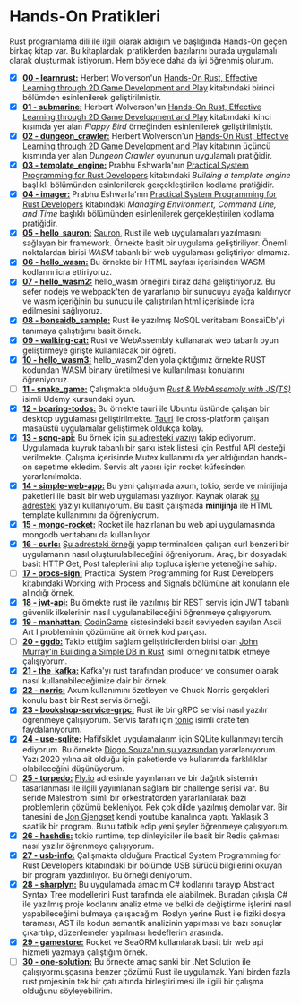 # Hands-On Pratikleri

Rust programlama dili ile ilgili olarak aldığım ve başlığında Hands-On geçen birkaç kitap var. Bu kitaplardaki pratiklerden bazılarını burada uygulamalı olarak oluşturmak istiyorum. Hem böylece daha da iyi öğrenmiş olurum.

- [x] **[00 - learnrust:](https://github.com/buraksenyurt/rust-farm/tree/main/handson/treehouse)** Herbert Wolverson'un [Hands-On Rust, Effective Learning through 2D Game Development and Play](https://www.amazon.com/Hands-Rust-Effective-Learning-Development/dp/1680508164) kitabındaki birinci bölümden esinlenilerek geliştirilmiştir.
- [x] **[01 - submarine:](https://github.com/buraksenyurt/rust-farm/tree/main/handson/submarine)** Herbert Wolverson'un [Hands-On Rust, Effective Learning through 2D Game Development and Play](https://www.amazon.com/Hands-Rust-Effective-Learning-Development/dp/1680508164) kitabındaki ikinci kısımda yer alan *Flappy Bird* örneğinden esinlenilerek geliştirilmiştir.
- [x] **[02 - dungeon_crawler:](https://github.com/buraksenyurt/rust-farm/tree/main/handson/dungeon_crawler)** Herbert Wolverson'un [Hands-On Rust, Effective Learning through 2D Game Development and Play](https://www.amazon.com/Hands-Rust-Effective-Learning-Development/dp/1680508164) kitabının üçüncü kısmında yer alan *Dungeon Crawler* oyununun uygulamalı pratiğidir.
- [x] **[03 - template_engine:](https://github.com/buraksenyurt/rust-farm/tree/main/handson/template_engine)** Prabhu Eshwarla'nın [Practical System Programming for Rust Developers](https://www.packtpub.com/product/practical-system-programming-for-rust-developers/9781800560963) kitabındaki *Building a template engine* başlıklı bölümünden esinlenilerek gerçekleştirilen kodlama pratiğidir.
- [x] **[04 - imager:](https://github.com/buraksenyurt/rust-farm/tree/main/handson/imager)** Prabhu Eshwarla'nın [Practical System Programming for Rust Developers](https://www.packtpub.com/product/practical-system-programming-for-rust-developers/9781800560963) kitabındaki *Managing Environment, Command Line, and Time* başlıklı bölümünden esinlenilerek gerçekleştirilen kodlama pratiğidir.
- [x] **[05 - hello_sauron:](https://github.com/buraksenyurt/rust-farm/tree/main/handson/hello_sauron)** [Sauron](https://crates.io/crates/sauron), Rust ile web uygulamaları yazılmasını sağlayan bir framework. Örnekte basit bir uygulama geliştiriliyor. Önemli noktalardan birisi *WASM* tabanlı bir web uygulaması geliştiriyor olmamız.
- [x] **[06 - hello_wasm:](https://github.com/buraksenyurt/rust-farm/tree/main/handson/hello_wasm)** Bu örnekte bir HTML sayfası içerisinden WASM kodlarını icra ettiriyoruz.
- [x] **[07 - hello_wasm2:](https://github.com/buraksenyurt/rust-farm/tree/main/handson/hello_wasm2)** hello_wasm örneğini biraz daha geliştiriyoruz. Bu sefer nodejs ve webpack'ten de yararlanıp bir sunucuyu ayağa kaldırıyor ve wasm içeriğinin bu sunucu ile çalıştırılan html içerisinde icra edilmesini sağlıyoruz.
- [x] **[08 - bonsaidb_sample:](https://github.com/buraksenyurt/rust-farm/tree/main/handson/hello_wasm2)** Rust ile yazılmış NoSQL veritabanı BonsaiDb'yi tanımaya çalıştığımı basit örnek.
- [x] **[09 - walking-cat:](https://github.com/buraksenyurt/rust-farm/tree/main/handson/walking-cat)** Rust ve WebAssembly kullanarak web tabanlı oyun geliştirmeye girişte kullanılacak bir öğreti.
- [x] **[10 - hello_wasm3:](https://github.com/buraksenyurt/rust-farm/tree/main/handson/hello_wasm3)** hello_wasm2'den yola çıktığımız örnekte RUST kodundan WASM binary üretilmesi ve kullanılması konularını öğreniyoruz.
- [ ] **[11 - snake_game:](https://github.com/buraksenyurt/rust-farm/tree/main/handson/snake_game)** Çalışmakta olduğum *[Rust & WebAssembly with JS(TS)](https://www.udemy.com/share/105FWE3@Hpnvamh4ENZu5y5aObIjO8bkcROyUFeKgIHqryuwCh57TADfqevU_-N3mQBQeGbgkA==/)* isimli Udemy kursundaki oyun.
- [x] **[12 - boaring-todos:](https://github.com/buraksenyurt/rust-farm/tree/main/handson/snake_game)** Bu örnekte tauri ile Ubuntu üstünde çalışan bir desktop uygulaması geliştirilmekte. [Tauri](https://tauri.app/) ile cross-platform çalışan masaüstü uygulamalar geliştirmek oldukça kolay.  
- [x] **[13 - song-api:](https://github.com/buraksenyurt/rust-farm/tree/main/handson/song-api)** Bu örnek için [şu adresteki yazıyı](https://imajindevon.hashnode.dev/rust-rocket-song-request-api) takip ediyorum. Uygulamada kuyruk tabanlı bir şarkı istek listesi için Restful API desteği verilmekte. Çalışma içerisinde Mutex kullanımı da yer aldığından hands-on sepetime ekledim. Servis alt yapısı için rocket küfesinden yararlanılmakta.
- [x] **[14 - simple-web-app:](https://github.com/buraksenyurt/rust-farm/tree/main/handson/simple-web-app)** Bu yeni çalışmada axum, tokio, serde ve minijinja paketleri ile basit bir web uygulaması yazılıyor. Kaynak olarak [şu adresteki](https://woile.dev/posts/web-app-with-template-in-rust/) yazıyı kullanıyorum. Bu basit çalışmada **minijinja** ile HTML template kullanımını da öğreniyorum.
- [x] **[15 - mongo-rocket:](https://github.com/buraksenyurt/rust-farm/tree/main/handson/mongo-rocket)** Rocket ile hazırlanan bu web api uygulamasında mongodb veritabanı da kullanılıyor.
- [x] **[16 - curlc:](https://github.com/buraksenyurt/rust-farm/tree/main/handson/curlc)** [Şu adresteki örneği](https://www.bekk.christmas/post/2022/1/introduction-to-rust) yapıp terminalden çalışan curl benzeri bir uygulamanın nasıl oluşturulabileceğini öğreniyorum. Araç, bir dosyadaki basit HTTP Get, Post taleplerini alıp topluca işleme yeteneğine sahip.
- [ ] **[17 - procs-sign:](https://github.com/buraksenyurt/rust-farm/tree/main/handson/procs-sign)** Practical System Programming for Rust Developers kitabındaki Working with Process and Signals bölümüne ait konuların ele alındığı örnek.
- [x] **[18 - jwt-api:](https://github.com/buraksenyurt/rust-farm/tree/main/handson/jwt-api)** Bu örnekte rust ile yazılmış bir REST servis için JWT tabanlı güvenlik ilkelerinin nasıl uygulanabileceğini öğrenmeye çalışıyorum.
- [x] **[19 - manhattan:](https://github.com/buraksenyurt/rust-farm/tree/main/handson/manhattan)** [CodinGame](https://www.codingame.com) sistesindeki basit seviyeden sayılan Ascii Art I probleminin çözümüne ait örnek kod parçası.
- [ ] **[20 - ggdb:](https://github.com/buraksenyurt/rust-farm/tree/main/handson/ggdb)** Takip ettiğim sağlam geliştiricilerden birisi olan [John Murray'in Building a Simple DB in Rust](https://johns.codes/blog/build-a-db/part01) isimli örneğini tatbik etmeye çalışıyorum.
- [x] **[21 - the_kafka:](https://github.com/buraksenyurt/rust-farm/tree/main/handson/the_kafka)** Kafka'yı rust tarafından producer ve consumer olarak nasıl kullanabileceğimize dair bir örnek.
- [x] **[22 - norris:](https://github.com/buraksenyurt/rust-farm/tree/main/handson/norris)** Axum kullanımını özetleyen ve Chuck Norris gerçekleri konulu basit bir Rest servis örneği.
- [x] **[23 - bookshop-service-grpc:](https://github.com/buraksenyurt/rust-farm/tree/main/handson/bookshop-grpc-service)** Rust ile bir gRPC servisi nasıl yazılır öğrenmeye çalışıyorum. Servis tarafı için [tonic](https://docs.rs/tonic/latest/tonic/) isimli crate'ten faydalanıyorum.
- [x] **[24 - use-sqlite:](https://github.com/buraksenyurt/rust-farm/tree/main/handson/use-sqlite)** Hafifsiklet uygulamalarım için SQLite kullanmayı tercih ediyorum. Bu örnekte [Diogo Souza'nın şu yazısından](https://www.developer.com/languages/creating-an-api-with-rust-and-sqlite/) yararlanıyorum. Yazı 2020 yılına ait olduğu için paketlerde ve kullanımda farklılıklar olabileceğini düşünüyorum.
- [ ] **[25 - torpedo:](https://github.com/buraksenyurt/rust-farm/tree/main/handson/torpedo)** [Fly.io](https://fly.io/dist-sys/) adresinde yayınlanan ve bir dağıtık sistemin tasarlanması ile ilgili yayımlanan sağlam bir challenge serisi var. Bu seride Malestrom isimli bir orkestratörden yararlanılarak bazı problemlerin çözümü bekleniyor. Pek çok dilde yazılmış demolar var. Bir tanesini de [Jon Gjengset](https://www.youtube.com/watch?v=gboGyccRVXI&list=WL&index=2&t=2236s) kendi youtube kanalında yaptı. Yaklaşık 3 saatlik bir program. Bunu tatbik edip yeni şeyler öğrenmeye çalışıyorum.
- [x] **[26 - hashdis:](https://github.com/buraksenyurt/rust-farm/tree/main/handson/hashdis)** tokio runtime, tcp dinleyiciler ile basit bir Redis çakması nasıl yazılır öğrenmeye çalışıyorum.
- [x] **[27 - usb-info:](https://github.com/buraksenyurt/rust-farm/tree/main/handson/usb-info)** Çalışmakta olduğum Practical System Programming for Rust Developers kitabındaki bir bölümde USB sürücü bilgilerini okuyan bir program yazdırılıyor. Bu örneği deniyorum.
- [x] **[28 - sharplyn:](https://github.com/buraksenyurt/rust-farm/tree/main/handson/sharplyn)** Bu uygulamada amacım C# kodlarını tarayıp Abstract Syntax Tree modellerini Rust tarafında ele alabilmek. Buradan çıkışla C# ile yazılmış proje kodlarını analiz etme ve belki de değiştirme işlerini nasıl yapabileceğimi bulmaya çalışacağım. Roslyn yerine Rust ile fiziki dosya taraması, AST ile kodun semantik analizinin yapılması ve bazı sonuçlar çıkartılıp, düzenlemeler yapılması hedeflerim arasında.
- [x] **[29 - gamestore:](https://github.com/buraksenyurt/rust-farm/tree/main/handson/gamestore)** Rocket ve SeaORM kullanılarak basit bir web api hizmeti yazmaya çalıştığım örnek.
- [ ] **[30 - one-solution:](https://github.com/buraksenyurt/rust-farm/tree/main/handson/one-solution)** Bu örnekte amaç sanki bir .Net Solution ile çalışıyormuşçasına benzer çözümü Rust ile uygulamak. Yani birden fazla rust projesinin tek bir çatı altında birleştirilmesi ile ilgili bir çalışma olduğunu söyleyebilirim.
